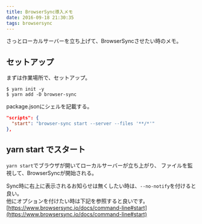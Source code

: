 ```yaml
---
title: BrowserSync導入メモ
date: 2016-09-18 21:30:35
tags: browsersync
---
```


さっとローカルサーバーを立ち上げて、BrowserSyncさせたい時のメモ。

## セットアップ
まずは作業場所で、セットアップ。

``` shell
$ yarn init -y
$ yarn add -D browser-sync
```

package.jsonにシェルを記載する。

``` json package.json
"scripts": {
  "start": "browser-sync start --server --files '**/*'"
},
```

## yarn start でスタート
`yarn start`でブラウザが開いてローカルサーバーが立ち上がり、
ファイルを監視して、BrowserSyncが開始される。

Sync時に右上に表示されるお知らせは無くしたい時は、`--no-notify`を付けると良い。  
他にオプションを付けたい時は下記を参照すると良いです。  
[https://www.browsersync.io/docs/command-line#start](https://www.browsersync.io/docs/command-line#start)
